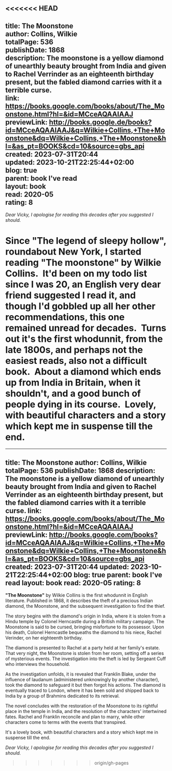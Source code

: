 <<<<<<< HEAD
---  
title: The Moonstone  
author: Collins, Wilkie  
totalPage: 536  
publishDate: 1868  
description: The moonstone is a yellow diamond of unearthly beauty brought from India and given to Rachel Verrinder as an eighteenth birthday present, but the fabled diamond carries with it a terrible curse.  
link: https://books.google.com/books/about/The_Moonstone.html?hl=&id=MCceAQAAIAAJ  
previewLink: http://books.google.de/books?id=MCceAQAAIAAJ&q=Wilkie+Collins,+The+Moonstone&dq=Wilkie+Collins,+The+Moonstone&hl=&as_pt=BOOKS&cd=10&source=gbs_api  
created: 2023-07-31T20:44  
updated: 2023-10-21T22:25:44+02:00  
blog: true  
parent: book I've read  
layout: book  
read: 2020-05  
rating: 8  
---  
  
_Dear Vicky, I apologise for reading this decades after you suggested I should._  
  
Since "The legend of sleepy hollow", roundabout New York, I started reading "The moonstone" by Wilkie Collins.  It'd been on my todo list since I was 20, an English very dear friend suggested I read it, and though I'd gobbled up all her other recommendations, this one remained unread for decades.  Turns out it's the first whodunnit, from the late 1800s, and perhaps not the easiest reads, also not a difficult book.  About a diamond which ends up from India in Britain, when it shouldn't, and a good bunch of people dying in its course.  Lovely, with beautiful characters and a story which kept me in suspense till the end.
=======
---
title: The Moonstone
author: Collins, Wilkie
totalPage: 536
publishDate: 1868
description: The moonstone is a yellow diamond of unearthly beauty brought from India and given to Rachel Verrinder as an eighteenth birthday present, but the fabled diamond carries with it a terrible curse.
link: https://books.google.com/books/about/The_Moonstone.html?hl=&id=MCceAQAAIAAJ
previewLink: http://books.google.com/books?id=MCceAQAAIAAJ&q=Wilkie+Collins,+The+Moonstone&dq=Wilkie+Collins,+The+Moonstone&hl=&as_pt=BOOKS&cd=10&source=gbs_api
created: 2023-07-31T20:44
updated: 2023-10-21T22:25:44+02:00
blog: true
parent: book I've read
layout: book
read: 2020-05
rating: 8
---
  
**"The Moonstone"** by Wilkie Collins is the first whodunnit in English literature. Published in 1868, it describes the theft of a precious Indian diamond, the Moonstone, and the subsequent investigation to find the thief.  
  
The story begins with the diamond's origin in India, where it is stolen from a Hindu temple by Colonel Herncastle during a British military campaign. The Moonstone is said to be cursed, bringing misfortune to its possessor. Upon his death, Colonel Herncastle bequeaths the diamond to his niece, Rachel Verinder, on her eighteenth birthday.  
  
The diamond is presented to Rachel at a party held at her family's estate. That very night, the Moonstone is stolen from her room, setting off a series of mysterious events. The investigation into the theft is led by Sergeant Cuff who interviews the household.  
  
As the investigation unfolds, it is revealed that Franklin Blake, under the influence of laudanum (administered unknowingly by another character), took the diamond to safeguard it but then forgot his actions. The diamond is eventually traced to London, where it has been sold and shipped back to India by a group of Brahmins dedicated to its retrieval.  
  
The novel concludes with the restoration of the Moonstone to its rightful place in the temple in India, and the resolution of the characters' intertwined fates. Rachel and Franklin reconcile and plan to marry, while other characters come to terms with the events that transpired.  
  
It's a lovely book, with beautiful characters and a story which kept me in suspense till the end.  
  
_Dear Vicky, I apologise for reading this decades after you suggested I should._
>>>>>>> origin/gh-pages

